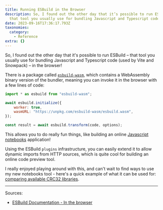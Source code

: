 ```yaml
---
title: Running ESBuild in the Browser
description: So, I found out the other day that it’s possible to run ESBuild –
  that tool you usually use for bundling Javascript and Typescript code…
date: 2023-09-16T17:36:17.793Z
taxonomies:
  category:
    - Reference
extra: {}
---
```

So, I found out the other day that it's possible to run ESBuild – that tool you usually use for bundling Javascript and Typescript code (used by Vite and Snowpack) – in the browser!

There is a package called [`esbuild-wasm`](https://www.npmjs.com/package/esbuild-wasm), which contains a WebAssembly binary version of the bundler, meaning you can invoke it in the browser with a few lines of code:

```js
import * as esbuild from "esbuild-wasm";

await esbuild.initialize({
	worker: true,
	wasmURL: "https://unpkg.com/esbuild-wasm/esbuild.wasm",
});

const result = await esbuild.transform(code, options);
```

This allows you to do really fun things, like building an online [Javascript notebooks](https://jsnotebook.dev) application!

Using the ESBuild `plugins` infrastructure, you can easily extend it to allow dynamic imports from HTTP sources, which is quite cool for building an online code preview tool.

I really enjoyed playing around with this, and can't wait to find ways to use my new notebooks tool - here's a quick example of what it can be used for: [comparing available CRC32 libraries](https://jsnotebook.dev/lNz5qyl).

---

Sources:

* [ESBuild Documentation - In the browser](https://schof.co/running-esbuild-in-the-browser)